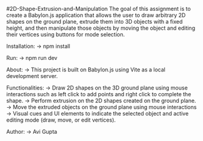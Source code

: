 #2D-Shape-Extrusion-and-Manipulation
The goal of this assignment is to create a Babylon.js application that allows the user to draw arbitrary 2D shapes on the ground plane, extrude them into 3D objects with a fixed height, and then manipulate those objects by moving the object and editing their vertices using buttons for mode selection.

Installation:
-> npm install

Run:
-> npm run dev

About:
-> This project is built on Babylon.js using Vite as a local development server. 

Functionalities: 
-> Draw 2D shapes on the 3D ground plane using mouse interactions such as left click to add points and right click to complete the shape.
-> Perform extrusion on the 2D shapes created on the ground plane.
-> Move the extruded objects on the ground plane using mouse interactions
-> Visual cues and UI elements to indicate the selected object and active editing mode (draw, move, or edit vertices).

Author:
-> Avi Gupta






